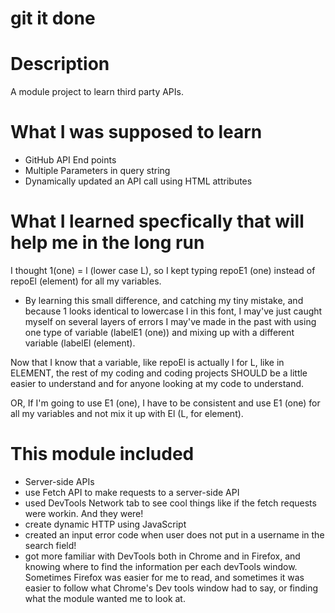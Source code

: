 # git it done

# Description #

A module project to learn third party APIs.

# What I was supposed to learn #
- GitHub API End points
- Multiple Parameters in query string
- Dynamically updated an API call using HTML attributes

# What I learned specfically that will help me in the long run #
I thought 1(one) = l (lower case L), so I kept typing repoE1 (one) instead of repoEl (element) for all my variables.
  - By learning this small difference, and catching my tiny mistake, and because 1 looks identical to lowercase l in this font, I may've just caught myself on several layers of errors I may've made in the past with using one type of variable (labelE1 (one)) and mixing up with a different variable (labelEl (element).

Now that I know that a variable, like repoEl is actually l for L, like in ELEMENT, the rest of my coding and coding projects SHOULD be a little easier to understand and for anyone looking at my code to understand. 

OR, If I'm going to use E1 (one), I have to be consistent and use E1 (one) for all my variables and not mix it up with El (L, for element). 

# This module included #
- Server-side APIs
- use Fetch API to make requests to a server-side API
- used DevTools Network tab to see cool things like if the fetch requests were workin. And they were!
- create dynamic HTTP using JavaScript
- created an input error code when user does not put in a username in the search field!
- got more familiar with DevTools both in Chrome and in Firefox, and knowing where to find the information per each devTools window. Sometimes Firefox was easier for me to read, and sometimes it was easier to follow what Chrome's Dev tools window had to say, or finding what the module wanted me to look at.
